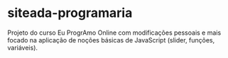 # siteada-programaria

Projeto do curso Eu ProgrAmo Online com modificações pessoais e mais focado na aplicação de noções básicas de JavaScript (slider, funções, variáveis).

